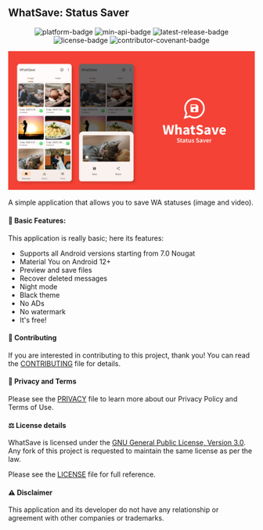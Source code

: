 ## WhatSave: Status Saver

<p style="text-align: center;">
  <a href="https://github.com/mardous/WhatSave" style="text-decoration:none" aria-label="Platform: Android">
    <img src="https://img.shields.io/badge/Platform-Android-green.svg" alt="platform-badge">
  </a>
  <a href="https://github.com/mardous/WhatSave" style="text-decoration:none" aria-label="Min API: 21">
    <img src="https://img.shields.io/badge/Min_API-24-yellow.svg" alt="min-api-badge">
  </a>
  <a href="https://github.com/mardous/WhatSave/releases/latest" style="text-decoration:none" aria-label="Latest Release">
    <img src="https://img.shields.io/github/v/release/mardous/WhatSave" alt="latest-release-badge">
  </a>
  <a href="https://github.com/mardous/WhatSave/blob/master/LICENSE.md" style="text-decoration:none" aria-label="License: GPL v3">
    <img src="https://img.shields.io/github/license/mardous/WhatSave?color=blue" alt="license-badge">
  </a>
  <a href="https://github.com/mardous/WhatSave/blob/master/CODE_OF_CONDUCT.md" style="text-decoration:none" aria-label="Code of Conduct">
    <img src="https://img.shields.io/badge/Contributor_Covenant-2.1-4baaaa.svg" alt="contributor-covenant-badge">
  </a>
</p>

![Screenshots](./art/art.jpg?raw=true)

A simple application that allows you to save WA statuses (image and video).

#### 📃 Basic Features:

This application is really basic; here its features:

* Supports all Android versions starting from 7.0 Nougat
* Material You on Android 12+
* Preview and save files
* Recover deleted messages
* Night mode
* Black theme
* No ADs
* No watermark
* It's free!

#### 🤝 Contributing
If you are interested in contributing to this project, thank you! You can read the [CONTRIBUTING](CONTRIBUTING.md) file for details.

#### 🔏 Privacy and Terms
Please see the [PRIVACY](PRIVACY.md) file to learn more about our Privacy Policy and Terms of Use.

#### ⚖️ License details
WhatSave is licensed under the [GNU General Public License, Version 3.0](http://www.gnu.org/licenses/#GPL). Any fork of
this project is requested to maintain the same license as per the law.

Please see the [LICENSE](LICENSE.md) file for full reference.

#### ⚠️ Disclaimer
This application and its developer do not have any relationship or agreement with other companies or trademarks.